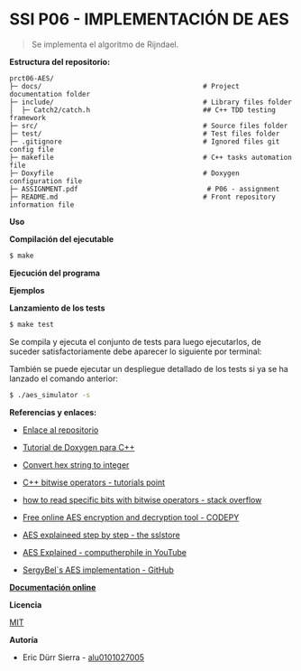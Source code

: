 # SSI P06 - IMPLEMENTACIÓN DE AES

> Se implementa el algoritmo de Rijndael.

**Estructura del repositorio:**

```
prct06-AES/
├─ docs/                                        # Project documentation folder
├─ include/                                     # Library files folder
│  ├─ Catch2/catch.h                            ## C++ TDD testing framework
├─ src/                                         # Source files folder
├─ test/                                        # Test files folder
├─ .gitignore                                   # Ignored files git config file
├─ makefile                                     # C++ tasks automation file
├─ Doxyfile                                     # Doxygen configuration file 
├─ ASSIGNMENT.pdf                                # P06 - assignment
├─ README.md                                    # Front repository information file
```

**Uso**

**Compilación del ejecutable**

```bash
$ make
```

**Ejecución del programa**


**Ejemplos**


**Lanzamiento de los tests**
```bash
$ make test
```

Se compila y ejecuta el conjunto de tests para luego ejecutarlos, de suceder satisfactoriamente debe aparecer lo siguiente por terminal:

También se puede ejecutar un despliegue detallado de los tests si ya se ha lanzado el comando anterior:

```bash
$ ./aes_simulator -s
```

**Referencias y enlaces:**

- [Enlace al repositorio](https://github.com/Eric-Durr/PRCT06-AES)
- [Tutorial de Doxygen para C++](https://caiorss.github.io/C-Cpp-Notes/Doxygen-documentation.html)
- [Convert hex string to integer](https://www.includehelp.com/stl/convert-hex-string-to-integer-using-stoi-function-in-cpp-stl.aspx)
- [C++ bitwise operators - tutorials point](https://www.tutorialspoint.com/cplusplus/cpp_bitwise_operators.htm)
- [how to read specific bits with bitwise operators - stack overflow](https://stackoverflow.com/questions/19626652/how-to-read-specific-bits-of-an-unsigned-int)

- [Free online AES encryption and decryption tool - CODEPY](https://codepy.io/aes.html)

- [AES explaineed step by step - the sslstore](https://www.thesslstore.com/blog/advanced-encryption-standard-aes-what-it-is-and-how-it-works/)

- [AES Explained - computherphile in YouTube](https://www.youtube.com/watch?v=O4xNJsjtN6E&t=453s)

- [SergyBel`s AES implementation - GitHub](https://github.com/SergeyBel/AES)

**[Documentación online]()**

**Licencia**

[MIT](https://choosealicense.com/licenses/mit/)

**Autoría**

- Eric Dürr Sierra - [alu0101027005](alu0101027005@ull.edu.es)

